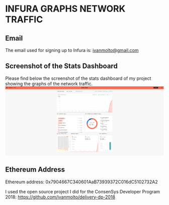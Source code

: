# INFURA GRAPHS NETWORK TRAFFIC

## Email
The email used for signing up to Infura is: ivanmolto@gmail.com

## Screenshot of the Stats Dashboard
Please find below the screenshot of the stats dashboard of my project showing the graphs of the network traffic.
![Infura Stats Dashboard](https://github.com/ivanmolto/graphs-network-traffic/blob/master/stats-dashboard.png)

## Ethereum Address

Ethereum address: 0x7904667C340601AaB73939372C016dC5102732A2

I used the open source project I did for the ConsenSys Developer Program 2018: 
https://github.com/ivanmolto/delivery-dp-2018

